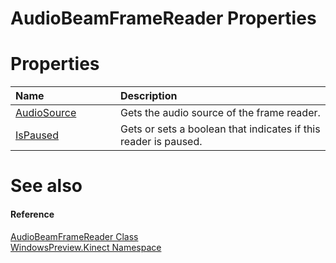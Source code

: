 AudioBeamFrameReader Properties  
===============================  

<span id="publicpropertiesSection"></span>

Properties  
==========  

<table>
<colgroup>
<col width="30%" />
<col width="60%" />
</colgroup>
<thead>
<tr class="header">
<th align="left">Name</th>
<th align="left">Description</th>
</tr>
</thead>
<tbody>
<tr class="odd">
<td align="left"><a href="Properties/AudioSource_Property.md">AudioSource</a></td>
<td align="left">Gets the audio source of the frame reader.</td>
</tr>
<tr class="even">
<td align="left"><a href="Properties/IsPaused_Property.md">IsPaused</a></td>
<td align="left">Gets or sets a boolean that indicates if this reader is paused.</td>
</tr>
</tbody>
</table>

<span id="ID4EI"></span>

See also  
========  

<span id="ID4EK"></span>
#### Reference  

[AudioBeamFrameReader Class](../AudioBeamFrameReader_Class.md)  
 [WindowsPreview.Kinect Namespace](../../Kinect.md)  



<!--Please do not edit the data in the comment block below.-->
<!--
TOCTitle : AudioBeamFrameReader Properties
RLTitle : AudioBeamFrameReader Properties
KeywordK : AudioBeamFrameReader class, properties
KeywordA : Properties.T:WindowsPreview.Kinect.AudioBeamFrameReader
AssetID : Properties.T:WindowsPreview.Kinect.AudioBeamFrameReader
Locale : en-us
CommunityContent : 1
TargetOS : Windows
TopicType : kbSyntax
DocSet : K4Wv2
ProjType : K4Wv2Proj
Technology : Kinect for Windows
Product : Kinect for Windows SDK v2
productversion : 20
-->
